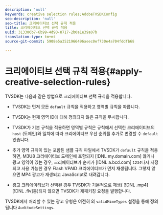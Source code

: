 ```yaml
---
description: 'null'
keywords: creative selection rules;AdobeTVSDKConfig
seo-description: 'null'
seo-title: 크리에이티브 선택 규칙 적용
title: 크리에이티브 선택 규칙 적용
uuid: 313306b7-6b99-4d90-8717-2b0a1e39a07b
translation-type: tm+mt
source-git-commit: 5908e5a3521966496aeec0ef730e4a704fddfb68

---
```



# 크리에이티브 선택 규칙 적용{#apply-creative-selection-rules}

TVSDK는 다음과 같은 방법으로 크리에이티브 선택 규칙을 적용합니다.

* TVSDK는 먼저 모든 `default` 규칙을 적용하고 영역별 규칙을 따릅니다.
* TVSDK는 현재 영역 ID에 대해 정의되지 않은 규칙을 무시합니다.
* TVSDK가 기본 규칙을 적용하면 영역별 규칙은 규칙에서 선택한 크리에이티브의 `host` (도메인)와 일치에 따라 크리에이티브 우선 순위를 추가로 변경할 수 `default` 있습니다.

* 추가 영역 규칙이 있는 포함된 샘플 규칙 파일에서 TVSDK가 `default` 규칙을 적용하면, M3U8 크리에이티브 도메인에 포함되지 [!DNL my.domain.com] 않거나 광고 영역이 있는 경우, 크리에이티브가 순서가 [!DNL a.bcd.com] `1234`다시 지정되고 사용 가능한 경우 Flash VPAID 크리에이티브가 먼저 재생됩니다. 그렇지 않으면 MP4 광고가 재생되고 JavaScript로 내려갑니다.

* 광고 크리에이티브가 선택된 경우 TVSDK가 기본적으로 재생( [!DNL .mp4][!DNL .flv]등)되지 않으면 TVSDK가 재패키징 요청을 발행합니다.

TVSDK에서 처리할 수 있는 광고 유형은 여전히 의 `validMimeTypes` 설정을 통해 정의됩니다 `AuditudeSettings`.
